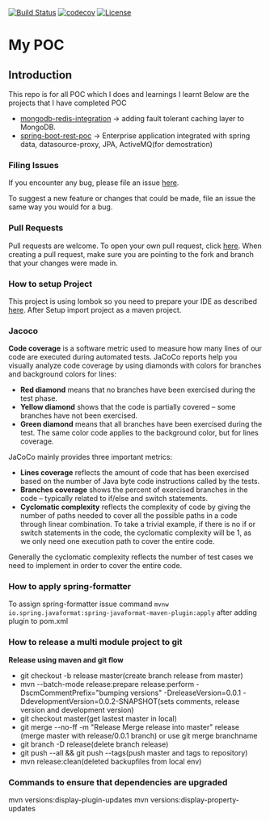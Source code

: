 [![Build Status](https://travis-ci.org/rajadilipkolli/POC.svg?branch=master)](https://travis-ci.org/rajadilipkolli/POC)
[![codecov](https://codecov.io/gh/rajadilipkolli/POC/branch/master/graph/badge.svg)](https://codecov.io/gh/rajadilipkolli/POC)
[![License](https://img.shields.io/:license-apache-blue.svg?style=flat-square) ](https://github.com/rajadilipkolli/POC/blob/master/LICENSE)

# My POC

## Introduction
This repo is for all POC which I does and learnings I learnt
Below are the projects that I have completed POC
- [mongodb-redis-integration](mongodb-redis-integration/README.md) -> adding fault tolerant caching layer to MongoDB.
- [spring-boot-rest-poc](spring-boot-rest/README.md) -> Enterprise application integrated with spring data, datasource-proxy, JPA, ActiveMQ(for demostration)

### Filing Issues

If you encounter any bug, please file an issue [here](https://github.com/rajadilipkolli/POC/issues/new).

To suggest a new feature or changes that could be made, file an issue the same way you would for a bug.

### Pull Requests

Pull requests are welcome. To open your own pull request, click [here](https://github.com/rajadilipkolli/POC/compare). When creating a pull request, make sure you are pointing to the fork and branch that your changes were made in.

### How to setup Project

This project is using lombok so you need to prepare your IDE as described [here](http://www.vogella.com/tutorials/Lombok/article.html).
After Setup import project as a maven project.

### Jacoco
**Code coverage** is a software metric used to measure how many lines of our code are executed during automated tests.
JaCoCo reports help you visually analyze code coverage by using diamonds with colors for branches and background colors for lines:

 - **Red diamond** means that no branches have been exercised during the test phase.
 - **Yellow diamond** shows that the code is partially covered – some branches have not been exercised.
 - **Green diamond** means that all branches have been exercised during the test.
The same color code applies to the background color, but for lines coverage.

JaCoCo mainly provides three important metrics:

 - **Lines coverage** reflects the amount of code that has been exercised based on the number of Java byte code instructions called by the tests.
 - **Branches coverage** shows the percent of exercised branches in the code – typically related to if/else and switch statements.
- **Cyclomatic complexity** reflects the complexity of code by giving the number of paths needed to cover all the possible paths in a code through linear combination.
To take a trivial example, if there is no if or switch statements in the code, the cyclomatic complexity will be 1, as we only need one execution path to cover the entire code.

Generally the cyclomatic complexity reflects the number of test cases we need to implement in order to cover the entire code.

### How to apply spring-formatter

To assign spring-formatter issue command `mvnw io.spring.javaformat:spring-javaformat-maven-plugin:apply` after adding plugin to pom.xml

### How to release a multi module project to git 

__Release using maven and git flow__
  - git checkout -b release master(create branch release from master)
  - mvn --batch-mode release:prepare release:perform -DscmCommentPrefix="bumping versions" -DreleaseVersion=0.0.1 -DdevelopmentVersion=0.0.2-SNAPSHOT(sets comments, release version and development version)
  - git checkout master(get lastest master in local)
  - git merge --no-ff -m "Release Merge release into master" release (merge master with release/0.0.1 branch) or use git merge branchname
  - git branch -D release(delete branch release)
  - git push --all && git push --tags(push master and tags to repository)
  - mvn release:clean(deleted backupfiles from local env)
  
  
### Commands to ensure that dependencies are upgraded

mvn versions:display-plugin-updates
mvn versions:display-property-updates 
